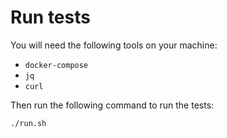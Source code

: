 # Run tests

You will need the following tools on your machine:

- `docker-compose`
- `jq`
- `curl`

Then run the following command to run the tests:

```sh
./run.sh
```
